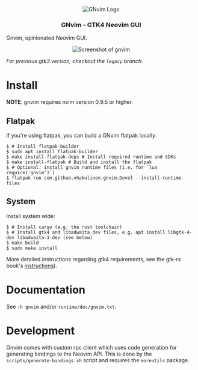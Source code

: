 <p align="center">
	<img src="./desktop/gnvim_128.png" alt="GNvim Logo">
    <h3 align="center">GNvim - GTK4 Neovim GUI</h3>
</p>

Gnvim, opinionated Neovim GUI.

<p align="center">
	<img src="https://github.com/vhakulinen/gnvim/wiki/screenshot.png" alt="Screenshot of gnvim">
</p>

_For previous gtk3 version, checkout the `legacy` branch._

# Install

**NOTE**: gnvim requires nvim version 0.9.5 or higher.

## Flatpak

If you're using flatpak, you can build a GNvim flatpak locally:

```
$ # Install flatpak-builder
$ sudo apt install flatpak-builder
$ make install-flatpak-deps # Install required runtime and SDKs
$ make install-flatpak # Build and install the flatpak
$ # Optional: install gnvim runtime files (i.e. for `lua require('gnvim')`)
$ flatpak run com.github.vhakulinen.gnvim.Devel --install-runtime-files
```

## System

Install system wide:

```
$ # Install cargo (e.g. the rust toolchain)
$ # Install gtk4 and libadwaita dev files, e.g. apt install libgtk-4-dev libadwaita-1-dev (see below)
$ make build
$ sudo make install
```

More detailed instructions regarding gtk4 requirements, see the gtk-rs book's
[instructions](https://gtk-rs.org/gtk4-rs/stable/latest/book/installation.html)).

# Documentation

See `:h gnvim` and/or `runtime/doc/gnvim.txt`.

# Development

Gnvim comes with custom rpc client which uses code generation for generating
bindings to the Neovim API. This is done by the `scripts/generate-bindings.sh`
script and requires the `moreutils` package.

